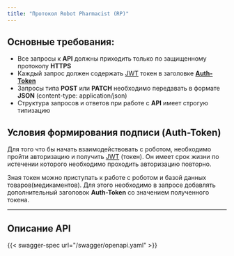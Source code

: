 ```yaml
---
title: "Протокол Robot Pharmacist (RP)"
---
```

## Основные требования:
* Все запросы к **API** должны приходить только по защищенному протоколу **HTTPS**
* Каждый запрос должен содержать [JWT](https://jwt.io/) токен в заголовке [**Auth-Token**](#link1)
* Запросы типа **POST** или **PATCH** необходимо передавать в формате **JSON** (content-type: application/json)
* Структура запросов и ответов при работе с **API** имеет строгую типизацию

<a name="link1"></a>

## Условия формирования подписи (Auth-Token)
Для того что бы начать взаимодействовать с роботом, необходимо пройти авторизацию и получить [JWT](https://jwt.io/) (токен). Он имеет срок жизни по истечении которого необходимо проходить авторизацию повторно.

Зная токен можно приступать к работе с роботом и базой данных товаров(медикаментов). Для этого необходимо в запросе добавлять дополнительный заголовок **Auth-Token** со значением полученного токена.

---

## Описание API

{{< swagger-spec url="/swagger/openapi.yaml" >}}